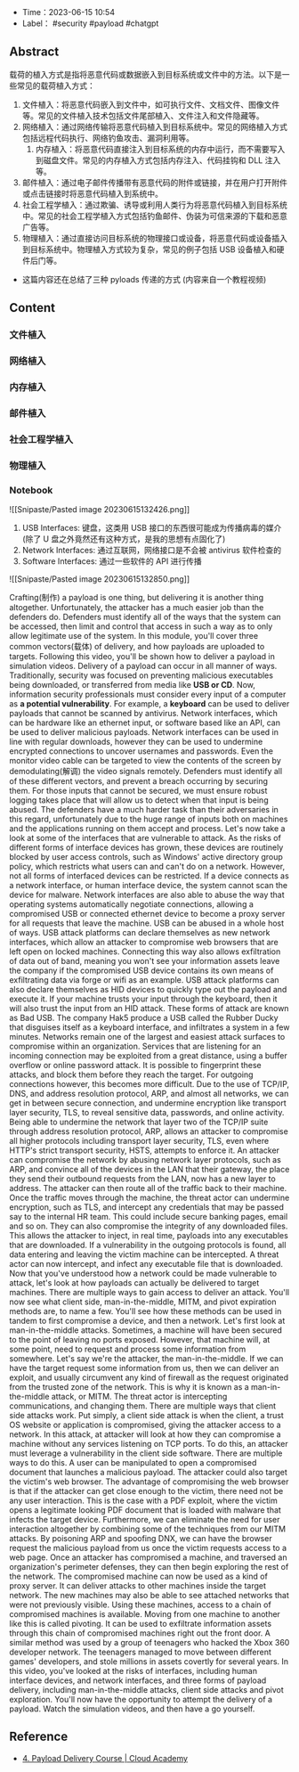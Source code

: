 - Time：2023-06-15 10:54
- Label： #security #payload #chatgpt

## Abstract

载荷的植入方式是指将恶意代码或数据嵌入到目标系统或文件中的方法。以下是一些常见的载荷植入方式：

1. 文件植入：将恶意代码嵌入到文件中，如可执行文件、文档文件、图像文件等。常见的文件植入技术包括文件尾部植入、文件注入和文件隐藏等。
2. 网络植入：通过网络传输将恶意代码植入到目标系统中。常见的网络植入方式包括远程代码执行、网络钓鱼攻击、漏洞利用等。
	1. 内存植入：将恶意代码直接注入到目标系统的内存中运行，而不需要写入到磁盘文件。常见的内存植入方式包括内存注入、代码挂钩和 DLL 注入等。
3. 邮件植入：通过电子邮件传播带有恶意代码的附件或链接，并在用户打开附件或点击链接时将恶意代码植入到系统中。
4. 社会工程学植入：通过欺骗、诱导或利用人类行为将恶意代码植入到目标系统中。常见的社会工程学植入方式包括钓鱼邮件、伪装为可信来源的下载和恶意广告等。
5. 物理植入：通过直接访问目标系统的物理接口或设备，将恶意代码或设备插入到目标系统中。物理植入方式较为复杂，常见的例子包括 USB 设备植入和硬件后门等。

- 这篇内容还在总结了三种 pyloads 传递的方式 (内容来自一个教程视频)

## Content

### 文件植入

### 网络植入

### 内存植入

### 邮件植入

### 社会工程学植入

### 物理植入

### Notebook

![[Snipaste/Pasted image 20230615132426.png]]

1. USB Interfaces: 键盘，这类用 USB 接口的东西很可能成为传播病毒的媒介 (除了 U 盘之外竟然还有这种方式，是我的思想有点固化了)
2. Network Interfaces: 通过互联网，网络接口是不会被 antivirus 软件检查的
3. Software Interfaces: 通过一些软件的 API 进行传播

![[Snipaste/Pasted image 20230615132850.png]]

Crafting(制作) a payload is one thing, but delivering it is another thing altogether. Unfortunately, the attacker has a much easier job than the defenders do. Defenders must identify all of the ways that the system can be accessed, then limit and control that access in such a way as to only allow legitimate use of the system. In this module, you'll cover three common vectors(载体) of delivery, and how payloads are uploaded to targets. Following this video, you'll be shown how to deliver a payload in simulation videos. Delivery of a payload can occur in all manner of ways. Traditionally, security was focused on preventing malicious executables being downloaded, or transferred from media like **USB or CD**. Now, information security professionals must consider every input of a computer as **a potential vulnerability**. For example, a **keyboard** can be used to deliver payloads that cannot be scanned by antivirus. Network interfaces, which can be hardware like an ethernet input, or software based like an API, can be used to deliver malicious payloads. Network interfaces can be used in line with regular downloads, however they can be used to undermine encrypted connections to uncover usernames and passwords. Even the monitor video cable can be targeted to view the contents of the screen by demodulating(解调) the video signals remotely. Defenders must identify all of these different vectors, and prevent a breach occurring by securing them. For those inputs that cannot be secured, we must ensure robust logging takes place that will allow us to detect when that input is being abused. The defenders have a much harder task than their adversaries in this regard, unfortunately due to the huge range of inputs both on machines and the applications running on them accept and process. Let's now take a look at some of the interfaces that are vulnerable to attack. As the risks of different forms of interface devices has grown, these devices are routinely blocked by user access controls, such as Windows' active directory group policy, which restricts what users can and can't do on a network. However, not all forms of interfaced devices can be restricted. If a device connects as a network interface, or human interface device, the system cannot scan the device for malware. Network interfaces are also able to abuse the way that operating systems automatically negotiate connections, allowing a compromised USB or connected ethernet device to become a proxy server for all requests that leave the machine. USB can be abused in a whole host of ways. USB attack platforms can declare themselves as new network interfaces, which allow an attacker to compromise web browsers that are left open on locked machines. Connecting this way also allows exfiltration of data out of band, meaning you won't see your information assets leave the company if the compromised USB device contains its own means of exfiltrating data via forge or wifi as an example. USB attack platforms can also declare themselves as HID devices to quickly type out the payload and execute it. If your machine trusts your input through the keyboard, then it will also trust the input from an HID attack. These forms of attack are known as Bad USB. The company Hak5 produce a USB called the Rubber Ducky that disguises itself as a keyboard interface, and infiltrates a system in a few minutes. Networks remain one of the largest and easiest attack surfaces to compromise within an organization. Services that are listening for an incoming connection may be exploited from a great distance, using a buffer overflow or online password attack. It is possible to fingerprint these attacks, and block them before they reach the target. For outgoing connections however, this becomes more difficult. Due to the use of TCP/IP, DNS, and address resolution protocol, ARP, and almost all networks, we can get in between secure connection, and undermine encryption like transport layer security, TLS, to reveal sensitive data, passwords, and online activity. Being able to undermine the network that layer two of the TCP/IP suite through address resolution protocol, ARP, allows an attacker to compromise all higher protocols including transport layer security, TLS, even where HTTP's strict transport security, HSTS, attempts to enforce it. An attacker can compromise the network by abusing network layer protocols, such as ARP, and convince all of the devices in the LAN that their gateway, the place they send their outbound requests from the LAN, now has a new layer to address. The attacker can then route all of the traffic back to their machine. Once the traffic moves through the machine, the threat actor can undermine encryption, such as TLS, and intercept any credentials that may be passed say to the internal HR team. This could include secure banking pages, email and so on. They can also compromise the integrity of any downloaded files. This allows the attacker to inject, in real time, payloads into any executables that are downloaded. If a vulnerability in the outgoing protocols is found, all data entering and leaving the victim machine can be intercepted. A threat actor can now intercept, and infect any executable file that is downloaded. Now that you've understood how a network could be made vulnerable to attack, let's look at how payloads can actually be delivered to target machines. There are multiple ways to gain access to deliver an attack. You'll now see what client side, man-in-the-middle, MITM, and pivot expiration methods are, to name a few. You'll see how these methods can be used in tandem to first compromise a device, and then a network. Let's first look at man-in-the-middle attacks. Sometimes, a machine will have been secured to the point of leaving no ports exposed. However, that machine will, at some point, need to request and process some information from somewhere. Let's say we're the attacker, the man-in-the-middle. If we can have the target request some information from us, then we can deliver an exploit, and usually circumvent any kind of firewall as the request originated from the trusted zone of the network. This is why it is known as a man-in-the-middle attack, or MITM. The threat actor is intercepting communications, and changing them. There are multiple ways that client side attacks work. Put simply, a client side attack is when the client, a trust OS website or application is compromised, giving the attacker access to a network. In this attack, at attacker will look at how they can compromise a machine without any services listening on TCP ports. To do this, an attacker must leverage a vulnerability in the client side software. There are multiple ways to do this. A user can be manipulated to open a compromised document that launches a malicious payload. The attacker could also target the victim's web browser. The advantage of compromising the web browser is that if the attacker can get close enough to the victim, there need not be any user interaction. This is the case with a PDF exploit, where the victim opens a legitimate looking PDF document that is loaded with malware that infects the target device. Furthermore, we can eliminate the need for user interaction altogether by combining some of the techniques from our MITM attacks. By poisoning ARP and spoofing DNX, we can have the browser request the malicious payload from us once the victim requests access to a web page. Once an attacker has compromised a machine, and traversed an organization's perimeter defenses, they can then begin exploring the rest of the network. The compromised machine can now be used as a kind of proxy server. It can deliver attacks to other machines inside the target network. The new machines may also be able to see attached networks that were not previously visible. Using these machines, access to a chain of compromised machines is available. Moving from one machine to another like this is called pivoting. It can be used to exfiltrate information assets through this chain of compromised machines right out the front door. A similar method was used by a group of teenagers who hacked the Xbox 360 developer network. The teenagers managed to move between different games' developers, and stole millions in assets covertly for several years. In this video, you've looked at the risks of interfaces, including human interface devices, and network interfaces, and three forms of payload delivery, including man-in-the-middle attacks, client side attacks and pivot exploration. You'll now have the opportunity to attempt the delivery of a payload. Watch the simulation videos, and then have a go yourself.

## Reference

- [4. Payload Delivery Course | Cloud Academy](https://cloudacademy.com/course/payload-delivery/payload-delivery/)
